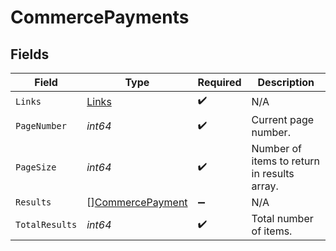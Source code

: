 # CommercePayments


## Fields

| Field                                                       | Type                                                        | Required                                                    | Description                                                 |
| ----------------------------------------------------------- | ----------------------------------------------------------- | ----------------------------------------------------------- | ----------------------------------------------------------- |
| `Links`                                                     | [Links](../../models/shared/links.md)                       | :heavy_check_mark:                                          | N/A                                                         |
| `PageNumber`                                                | *int64*                                                     | :heavy_check_mark:                                          | Current page number.                                        |
| `PageSize`                                                  | *int64*                                                     | :heavy_check_mark:                                          | Number of items to return in results array.                 |
| `Results`                                                   | [][CommercePayment](../../models/shared/commercepayment.md) | :heavy_minus_sign:                                          | N/A                                                         |
| `TotalResults`                                              | *int64*                                                     | :heavy_check_mark:                                          | Total number of items.                                      |